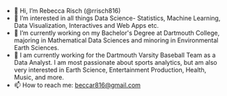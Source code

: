 - 👋 Hi, I’m Rebecca Risch (@rrisch816)
- 👀 I’m interested in all things Data Science- Statistics, Machine Learning, Data Visualization, Interactives and Web Apps etc.
- 🌱 I’m currently working on my Bachelor's Degree at Dartmouth College, majoring in Mathematical Data Sciences and minoring in Environmental Earth Sciences.
- 🎯 I am currently working for the Dartmouth Varsity Baseball Team as a Data Analyst. I am most passionate about sports analytics, but am also very interested in Earth Science, Entertainment Production, Health, Music, and more. 
- 📫 How to reach me: beccar816@gmail.com

<!---
rrisch816/rrisch816 is a ✨ special ✨ repository because its `README.md` (this file) appears on your GitHub profile.
You can click the Preview link to take a look at your changes.
--->
